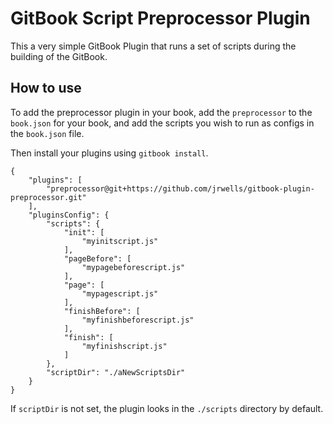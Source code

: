 GitBook Script Preprocessor Plugin
==============

This a very simple GitBook Plugin that runs a set of scripts during the building of the GitBook.

## How to use

To add the preprocessor plugin in your book, add the `preprocessor` to the `book.json` for your book, and add the scripts you wish to run as configs in the `book.json` file.

Then install your plugins using `gitbook install`.

```
{
    "plugins": [
    	"preprocessor@git+https://github.com/jrwells/gitbook-plugin-preprocessor.git"
    ],
    "pluginsConfig": {
        "scripts": {
            "init": [
                "myinitscript.js"
            ],
            "pageBefore": [
            	"mypagebeforescript.js"
            ],
            "page": [
            	"mypagescript.js"
            ],
            "finishBefore": [
            	"myfinishbeforescript.js"
            ],
            "finish": [
            	"myfinishscript.js"
            ]
        },
        "scriptDir": "./aNewScriptsDir"
    }
}
```

If `scriptDir` is not set, the plugin looks in the `./scripts` directory by default.